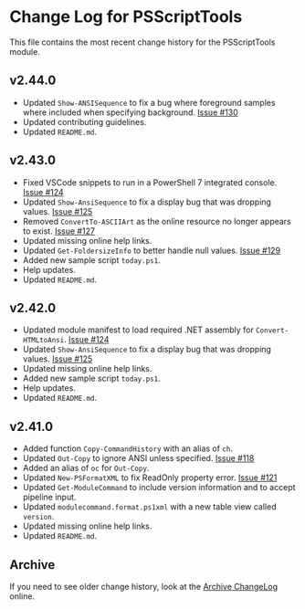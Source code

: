 # Change Log for PSScriptTools

This file contains the most recent change history for the PSScriptTools module.

## v2.44.0

+ Updated `Show-ANSISequence` to fix a bug where foreground samples where included when specifying background. [Issue #130](https://github.com/jdhitsolutions/PSScriptTools/issues/130)
+ Updated contributing guidelines.
+ Updated `README.md`.

## v2.43.0

+ Fixed VSCode snippets to run in a PowerShell 7 integrated console. [Issue #124](https://github.com/jdhitsolutions/PSScriptTools/issues/124)
+ Updated `Show-AnsiSequence` to fix a display bug that was dropping values. [Issue #125](https://github.com/jdhitsolutions/PSScriptTools/issues/125)
+ Removed `ConvertTo-ASCIIArt` as the online resource no longer appears to exist. [Issue #127](https://github.com/jdhitsolutions/PSScriptTools/issues/127)
+ Updated missing online help links.
+ Updated `Get-FoldersizeInfo` to better handle null values. [Issue #129](https://github.com/jdhitsolutions/PSScriptTools/issues/129)
+ Added new sample script `today.ps1`.
+ Help updates.
+ Updated `README.md`.

## v2.42.0

+ Updated module manifest to load required .NET assembly for `Convert-HTMLtoAnsi`. [Issue #124](https://github.com/jdhitsolutions/PSScriptTools/issues/124)
+ Updated `Show-AnsiSequence` to fix a display bug that was dropping values. [Issue #125](https://github.com/jdhitsolutions/PSScriptTools/issues/125)
+ Updated missing online help links.
+ Added new sample script `today.ps1`.
+ Help updates.
+ Updated `README.md`.

## v2.41.0

+ Added function `Copy-CommandHistory` with an alias of `ch`.
+ Updated `Out-Copy` to ignore ANSI unless specified. [Issue #118](https://github.com/jdhitsolutions/PSScriptTools/issues/118)
+ Added an alias of `oc` for `Out-Copy`.
+ Updated `New-PSFormatXML` to fix ReadOnly property error. [Issue #121](https://github.com/jdhitsolutions/PSScriptTools/issues/121)
+ Updated `Get-ModuleCommand` to include version information and to accept pipeline input.
+ Updated `modulecommand.format.ps1xml` with a new table view called `version`.
+ Updated missing online help links.
+ Updated `README.md`.

## Archive

If you need to see older change history, look at the [Archive ChangeLog](https://github.com/jdhitsolutions/PSScriptTools/blob/master/Archive-ChangeLog.md) online.
